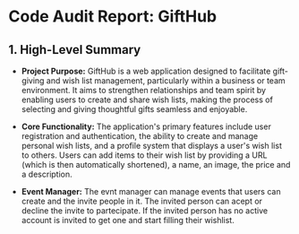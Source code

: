 # Code Audit Report: GiftHub

## 1. High-Level Summary

*   **Project Purpose:** GiftHub is a web application designed to facilitate gift-giving and wish list management, particularly within a business or team environment. It aims to strengthen relationships and team spirit by enabling users to create and share wish lists, making the process of selecting and giving thoughtful gifts seamless and enjoyable.

*   **Core Functionality:** The application's primary features include user registration and authentication, the ability to create and manage personal wish lists, and a profile system that displays a user's wish list to others. Users can add items to their wish list by providing a URL (which is then automatically shortened), a name, an image, the price and a description.

*   **Event Manager:** The evnt manager can manage events that users can create and the invite people in it. The invited person can acept or decline the invite to partecipate. If the invited person has no active account is invited to get one and start filling their wishlist.
